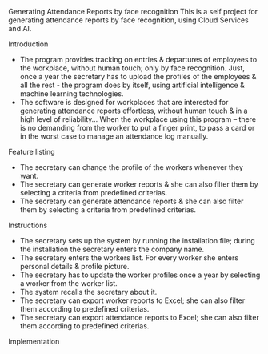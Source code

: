Generating Attendance Reports by face recognition
This is a self project for generating attendance reports by face recognition, using Cloud Services and AI.

Introduction
-	The program provides tracking on entries & departures of employees to the workplace, without human touch; only by face recognition.
  Just, once a year the secretary has to upload the profiles of the employees & all the rest - the program does by itself, 
  using artificial intelligence & machine learning technologies.
-	The software is designed for workplaces that are interested for generating attendance reports effortless, without human touch & in
  a high level of reliability…
  When the workplace using this program – there is no demanding from the worker to put a finger print, to pass a card or in the worst 
  case to manage an attendance log manually.

Feature listing
-	The secretary can change the profile of the workers whenever they want.
-	The secretary can generate worker reports & she can also filter them by selecting a criteria from predefined criterias.
-	The secretary can generate attendance reports & she can also filter them by selecting a criteria from predefined criterias.

Instructions
-	The secretary sets up the system by running the installation file; during the installation the secretary enters the company name.
-	The secretary enters the workers list. For every worker she enters personal details & profile picture.
- The secretary has to update the worker profiles once a year by selecting a worker from the worker list.
- The system recalls the secretary about it.
-	The secretary can export worker reports to Excel; she can also filter them according to predefined criterias.
-	The secretary can export attendance reports to Excel; she can also filter them according to predefined criterias.

Implementation


